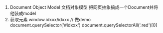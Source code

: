 1. Document Object Model 文档对象模型
把网页抽象搞成一个Document并将他装成model
2. 获取元素
    window.idxxx/idxxx  // 做demo
    document.querySelector('#idxxx')
    document.querySelectorAll('.red')[0]
